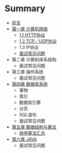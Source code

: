 # Summary

* [前言](README.md)
* [第一章 计算机网络](chapter1.md)
  * [1.1 HTTP协议](chapter1/11-httpxie-yi.md)
  * [1.2 TCP／UDP协议](chapter1/12tcpudpxie-yi.md)
  * 1.3 IP协议
  * [面试常见问题](chapter1/mian-shi-chang-jian-wen-ti.md)
* 第二章 计算机体系结构
  * 面试常见问题
* 第三章 操作系统
  * 面试常见问题
* [第四章 数据库系统](di-si-zhang-shu-ju-ku-xi-tong.md)
  * 事物
  * 索引
  * 数据库引擎
  * 分页
  * SQL语句
  * 面试常见问题
* [第五章 数据结构与算法](di-wu-zhang-shu-ju-jie-gou-yu-suan-fa.md)
  * [排序算法汇总](di-wu-zhang-shu-ju-jie-gou-yu-suan-fa/pai-xu-suan-fa-hui-zong.md)
* [第六章 JAVA](di-liu-zhang-java.md)
  * 面试常见问题

